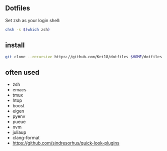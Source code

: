 Dotfiles
---

Set zsh as your login shell:
```sh
chsh -s $(which zsh)
```

## install

```sh
git clone --recursive https://github.com/Kei18/dotfiles $HOME/dotfiles && cd dotfiles && bash ./install.sh
```

## often used

- zsh
- emacs
- tmux
- htop
- boost
- eigen
- pyenv
- pueue
- nvm
- juliaup
- clang-format
- https://github.com/sindresorhus/quick-look-plugins
